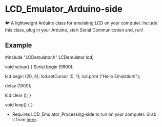 # LCD_Emulator_Arduino-side
🐦 A lightweight Arduino class for emulating LCD on your computer. Include this class, plug in your Arduino, start Serial Communication and, run!

## Example

#include "LCDemulator.h"
LCDemulator lcd;

void setup() {
  Serial.begin (9600);
  
  lcd.begin (20, 4);
  lcd.setCursor (0, 1);
  lcd.print ("Hello Emulation!");
  
  delay (1000);
  
  lcd.clear ();
}

void loop() {
}

* Requires LCD_Emulator_Processing-side to run on your computer. Grab it from [here](https://github.com/AbelWondafrash/LCD_Emulator_for_Arduino).
